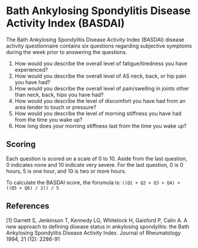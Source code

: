 # Bath Ankylosing Spondylitis Disease Activity Index (BASDAI)

The Bath Ankylosing Spondylitis Disease Activity Index (BASDAI) disease activity questionnaire contains six questions regarding subjective symptoms during the week prior to answering the questions.

1. How would you describe the overall level of fatigue/tiredness you have experienced?
2. How would you describe the overall level of AS neck, back, or hip pain you have had?
3. How would you describe the overall level of pain/swelling in joints other than neck, back, hips you have had?
4. How would you describe the level of discomfort you have had from an area tender to touch or pressure?
5. How would you describe the level of morning stiffness you have had from the time you wake up?
6. How long does your morning stiffness last from the time you wake up?

## Scoring

Each question is scored on a scale of 0 to 10. Aside from the last question, 0 indicates none and 10 indicate very severe. For the last question, 0 is 0 hours, 5 is one hour, and 10 is two or more hours.

To calculate the BASDAI score, the forumula is:
`((Q1 + Q2 + Q3 + Q4) + ((Q5 + Q6) / 2)) / 5`

## References

[1] Garrett S, Jenkinson T, Kennedy LG, Whitelock H, Gaisford P, Calin A. A new approach to defining disease status in ankylosing spondylitis: the Bath Ankylosing Spondylitis Disease Activity Index. Journal of Rheumatology 1994, 21 (12): 2286-91
